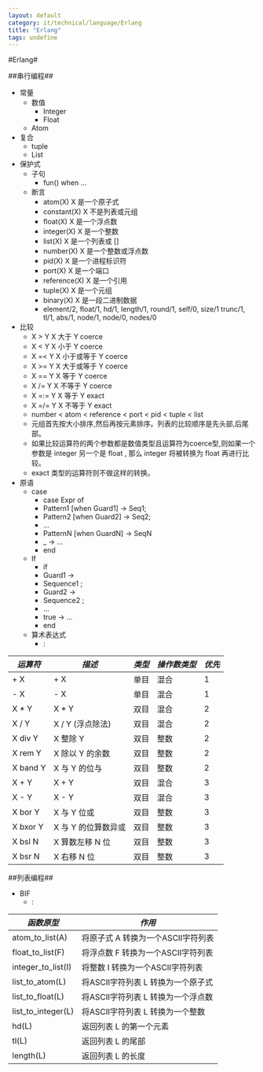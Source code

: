 ```yaml
---
layout: default
category: it/technical/language/Erlang
title: "Erlang"
tags: undefine
---
```


#Erlang#



##串行编程##
* 常量
  * 数值
    * Integer
    * Float
  * Atom
* 复合
  * tuple
  * List
* 保护式
  * 子句
    * fun() when ...
  * 断言
    * atom(X) X 是一个原子式 
    * constant(X) X 不是列表或元组 
    * float(X) X 是一个浮点数 
    * integer(X) X 是一个整数 
    * list(X) X 是一个列表或 [] 
    * number(X) X 是一个整数或浮点数 
    * pid(X) X 是一个进程标识符 
    * port(X) X 是一个端口 
    * reference(X) X 是一个引用 
    * tuple(X) X 是一个元组 
    * binary(X) X 是一段二进制数据 
    * element/2, float/1, hd/1, length/1, round/1, self/0, size/1 trunc/1, tl/1, abs/1, node/1, node/0, nodes/0 
* 比较
  * X > Y     X 大于 Y         coerce 
  * X < Y     X 小于 Y         coerce 
  * X =< Y    X 小于或等于 Y   coerce 
  * X >= Y    X 大于或等于 Y   coerce 
  * X == Y    X 等于 Y         coerce 
  * X /= Y    X 不等于 Y       coerce 
  * X =:= Y   X 等于 Y         exact 
  * X =/= Y   X 不等于 Y       exact 
  * number < atom < reference < port < pid < tuple < list 
  * 元组首先按大小排序,然后再按元素排序。列表的比较顺序是先头部,后尾部。 
  * 如果比较运算符的两个参数都是数值类型且运算符为coerce型,则如果一个参数是 integer 另一个是 float , 那么 integer 将被转换为 float 再进行比较。 
  * exact 类型的运算符则不做这样的转换。 
* 原语
  * case
    * case Expr of 
    *   Pattern1 [when Guard1] -> Seq1; 
    *   Pattern2 [when Guard2] -> Seq2; 
    *   ... 
    *   PatternN [when GuardN] -> SeqN 
    * _ -> ...
    * end 
  * If
    * if 
    *   Guard1 -> 
    *   Sequence1 ; 
    *   Guard2 -> 
    *   Sequence2 ; 
    *   ... 
    * true -> ...
    * end 
  * 算术表达式
    * :

|*运算符*   |   *描述*               |  *类型*  |  *操作数类型* | *优先* |
|-----------|------------------------|----------|---------------|--------|
|+ X        |   + X                  |  单目    |   混合        | 1      |
|- X        |   - X                  |  单目    |   混合        | 1      |
|X * Y      |   X * Y                |  双目    |   混合        | 2      |
|X / Y      |   X / Y (浮点除法)     |  双目    |   混合        | 2      |
|X div Y    |   X 整除 Y             |  双目    |   整数        | 2      |
|X rem Y    |   X 除以 Y 的余数      |  双目    |   整数        | 2      |
|X band Y   |   X 与 Y 的位与        |  双目    |   整数        | 2      |
|X + Y      |   X + Y                |  双目    |   混合        | 3      |
|X - Y      |   X - Y                |  双目    |   混合        | 3      |
|X bor Y    |   X 与 Y 位或          |  双目    |   整数        | 3      |
|X bxor Y   |   X 与 Y 的位算数异或  |  双目    |   整数        | 3      |
|X bsl N    |   X 算数左移 N 位      |  双目    |   整数        | 3      |
|X bsr N    |   X 右移 N 位          |  双目    |   整数        | 3      |
 

 



##列表编程##
* BIF
  * :

|*函数原型*            |  *作用*                             |
|----------------------|-------------------------------------|
|atom_to_list(A)       |  将原子式 A 转换为一个ASCII字符列表 |
|float_to_list(F)      | 将浮点数 F 转换为一个ASCII字符列表  |
|integer_to_list(I)    | 将整数 I 转换为一个ASCII字符列表    |
|list_to_atom(L)       | 将ASCII字符列表 L 转换为一个原子式  |
|list_to_float(L)      | 将ASCII字符列表 L 转换为一个浮点数  |
|list_to_integer(L)    | 将ASCII字符列表 L 转换为一个整数    |
|hd(L)                 | 返回列表 L 的第一个元素             |
|tl(L)                 | 返回列表 L 的尾部                   |
|length(L)             | 返回列表 L 的长度                   |
 

 

